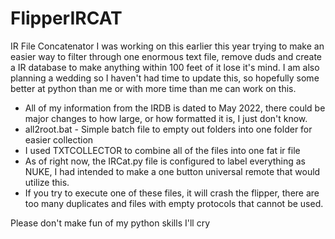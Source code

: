 # FlipperIRCAT
IR File Concatenator 
I was working on this earlier this year trying to make an easier way to filter through one enormous text file, remove duds and create a IR database to make anything within 100 feet of it lose it's mind.  I am also planning a wedding so I haven't had time to update this, so hopefully some better at python than me or with more time than me can work on this. 


- All of my information from the IRDB is dated to May 2022, there could be major changes to how large, or how formatted it is, I just don't know.
- all2root.bat - Simple batch file to empty out folders into one folder for easier collection
- I used TXTCOLLECTOR to combine all of the files into one fat ir file
- As of right now, the IRCat.py file is configured to label everything as NUKE, I had intended to make a one button universal remote that would utilize this.
- If you try to execute one of these files, it will crash the flipper, there are too many duplicates and files with empty protocols that cannot be used.

Please don't make fun of my python skills I'll cry
